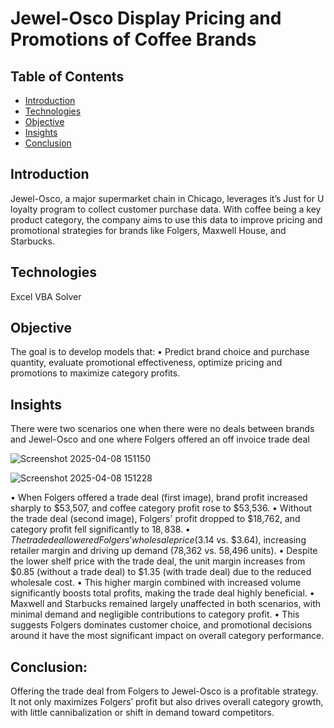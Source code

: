 # Jewel-Osco Display Pricing and Promotions of Coffee Brands
## Table of Contents
- [Introduction](#introduction)
- [Technologies](#technologies)
- [Objective](#objective)
- [Insights](#insights)
- [Conclusion](#conclusion)
## Introduction
Jewel-Osco, a major supermarket chain in Chicago, leverages it’s Just for U loyalty program to collect customer purchase data. With coffee being a key product category, the company aims to use this data to improve pricing and promotional strategies for brands like Folgers, Maxwell House, and Starbucks.
## Technologies
Excel VBA
Solver
## Objective
The goal is to develop models that:
•	Predict brand choice and purchase quantity, evaluate promotional effectiveness, optimize pricing and promotions to maximize category profits.
## Insights
There were two scenarios one when there were no deals between brands and Jewel-Osco and one where Folgers offered an off invoice trade deal    

![Screenshot 2025-04-08 151150](https://github.com/user-attachments/assets/d98618e8-7ee9-44af-998d-c47343c1f2a8)

   
 

![Screenshot 2025-04-08 151228](https://github.com/user-attachments/assets/cefab5d3-0ef1-47c1-a657-0328c7f11ab1)     


•	When Folgers offered a trade deal (first image), brand profit increased sharply to $53,507, and coffee category profit rose to $53,536.
•	Without the trade deal (second image), Folgers' profit dropped to $18,762, and category profit fell significantly to $18,838.
•	The trade deal lowered Folgers’ wholesale price ($3.14 vs. $3.64), increasing retailer margin and driving up demand (78,362 vs. 58,496 units).
•	Despite the lower shelf price with the trade deal, the unit margin increases from $0.85 (without a trade deal) to $1.35 (with trade deal) due to the reduced wholesale cost.
•	 This higher margin combined with increased volume significantly boosts total profits, making the trade deal highly beneficial.
•	Maxwell and Starbucks remained largely unaffected in both scenarios, with minimal demand and negligible contributions to category profit.
•	This suggests Folgers dominates customer choice, and promotional decisions around it have the most significant impact on overall category performance.
## Conclusion:
Offering the trade deal from Folgers to Jewel-Osco is a profitable strategy. It not only maximizes Folgers’ profit but also drives overall category growth, with little cannibalization or shift in demand toward competitors.

